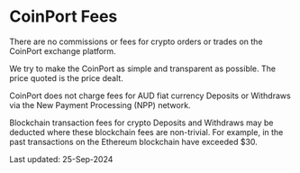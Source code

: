 # CoinPort Fees

There are no commissions or fees for crypto orders or trades on the CoinPort exchange platform.

We try to make the CoinPort as simple and transparent as possible. The price quoted is the price dealt.

CoinPort does not charge fees for AUD fiat currency Deposits or Withdraws via the New Payment Processing (NPP) network.

Blockchain transaction fees for crypto Deposits and Withdraws may be deducted where these blockchain fees are non-trivial. For example, in the past transactions on the Ethereum blockchain have exceeded $30.

Last updated: 25-Sep-2024

